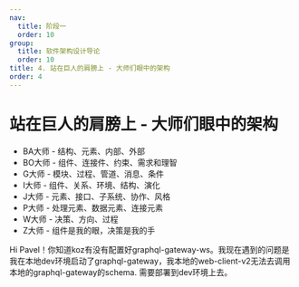 ```yaml
---
nav:
  title: 阶段一
  order: 10
group:
  title: 软件架构设计导论
  order: 10
title: 4. 站在巨人的肩膀上 - 大师们眼中的架构
order: 4
---
```


# 站在巨人的肩膀上 - 大师们眼中的架构

- BA大师 - 结构、元素、内部、外部
- BO大师 - 组件、连接件、约束、需求和理智
- G大师 - 模块、过程、管道、消息、条件
- I大师 - 组件、关系、环境、结构、演化
- J大师 - 元素、接口、子系统、协作、风格
- P大师 - 处理元素、数据元素、连接元素
- W大师  - 决策、方向、过程
- Z大师 - 组件是我的眼，决策是我的手





Hi Pavel！你知道koz有没有配置好graphql-gateway-ws。我现在遇到的问题是我在本地dev环境启动了graphql-gateway，我本地的web-client-v2无法去调用本地的graphql-gateway的schema. 需要部署到dev环境上去。